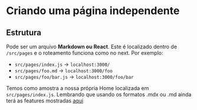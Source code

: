 # Criando uma página independente

## Estrutura

Pode ser um arquivo **Markdown ou React**. Este é localizado dentro de `/src/pages` e o roteamento funciona como no next. Por exemplo:

- `src/pages/index.js` → `localhost:3000/`
- `src/pages/foo.md` → `localhost:3000/foo`
- `src/pages/foo/bar.js` → `localhost:3000/foo/bar`

Temos como amostra a nossa própria Home localizada em `src/pages/index.js`.
Lembrando que usando os formatos .mdx ou .md ainda terá as features mostradas [aqui](../docusaurus/markdownFeatures.mdx) 
